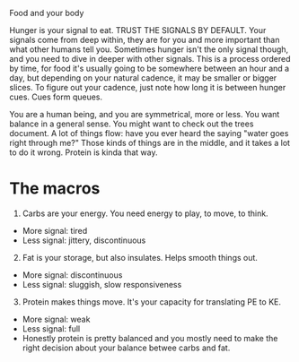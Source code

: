 Food and your body

Hunger is your signal to eat. TRUST THE SIGNALS BY DEFAULT. Your signals come from deep within,
they are for you and more important than what other humans tell you. Sometimes hunger isn't
the only signal though, and you need to dive in deeper with other signals. This is a process
ordered by time, for food it's usually going to be somewhere between an hour and a day, but
depending on your natural cadence, it may be smaller or bigger slices.  To figure out your
cadence, just note how long it is between hunger cues.  Cues form queues.

You are a human being, and you are symmetrical, more or less. You want balance in a general
sense. You might want to check out the trees document. A lot of things flow: have you ever
heard the saying "water goes right through me?" Those kinds of things are in the middle, and
it takes a lot to do it wrong. Protein is kinda that way.

# The macros

1. Carbs are your energy. You need energy to play, to move, to think.

*  More signal: tired
*  Less signal: jittery, discontinuous

2. Fat is your storage, but also insulates. Helps smooth things out.

*  More signal: discontinuous
*  Less signal: sluggish, slow responsiveness

3. Protein makes things move. It's your capacity for translating PE to KE.

*  More signal: weak
*  Less signal: full
*  Honestly protein is pretty balanced and you mostly need to make the right decision
   about your balance betwee carbs and fat.

